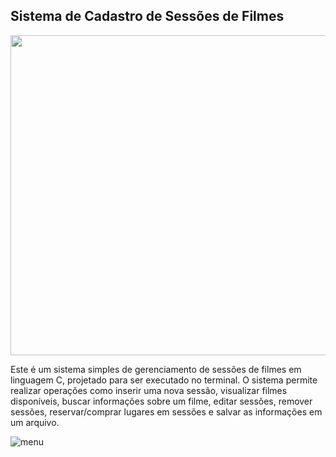 ## Sistema de Cadastro de Sessões de Filmes

<div align="center">
<img src="https://github.com/diegookys/Sistema_de_Cadastro_de_Sessoes_de_Filmes/assets/133829130/8a718a1a-e7fb-4899-a658-cd7cc621a52c" width="512px" />
</div>

Este é um sistema simples de gerenciamento de sessões de filmes em linguagem C, projetado para ser executado no terminal. O sistema permite realizar operações como inserir uma nova sessão, visualizar filmes disponíveis, buscar informações sobre um filme, editar sessões, remover sessões, reservar/comprar lugares em sessões e salvar as informações em um arquivo.

![menu](https://github.com/diegookys/Sistema_de_Cadastro_de_Sessoes_de_Filmes/assets/133829130/23371988-a1e3-4198-a7f9-b24a425d873e)
